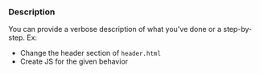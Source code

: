 ### Description

You can provide a verbose description of what you've done or a step-by-step. Ex:

- Change the header section of `header.html`
- Create JS for the given behavior
